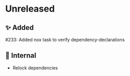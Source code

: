 # Unreleased

## ✨ Added

#233: Added nox task to verify dependency-declarations

## 🔩 Internal
* Relock dependencies
